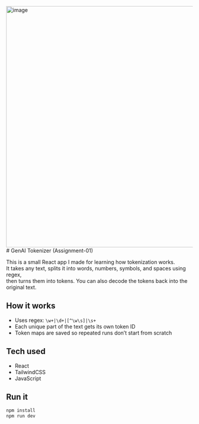 <img width="1321" height="651" alt="image" src="https://github.com/user-attachments/assets/8691120b-2b2f-4e96-b198-fff67563d848" />
# GenAI Tokenizer (Assignment-01)

This is a small React app I made for learning how tokenization works.  
It takes any text, splits it into words, numbers, symbols, and spaces using regex,  
then turns them into tokens. You can also decode the tokens back into the original text.

## How it works

- Uses regex: `\w+|\d+|[^\w\s]|\s+`
- Each unique part of the text gets its own token ID
- Token maps are saved so repeated runs don’t start from scratch

## Tech used

- React
- TailwindCSS
- JavaScript

## Run it

```bash
npm install
npm run dev
```

